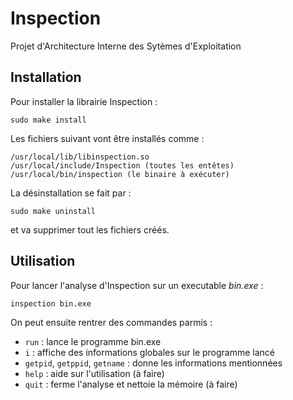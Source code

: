 # Inspection

Projet d'Architecture Interne des Sytèmes d'Exploitation


## Installation

Pour installer la librairie Inspection :
```
sudo make install
```
Les fichiers suivant vont être installés comme :
```
/usr/local/lib/libinspection.so
/usr/local/include/Inspection (toutes les entêtes)
/usr/local/bin/inspection (le binaire à exécuter)
```
La désinstallation se fait par :
```
sudo make uninstall
```
et va supprimer tout les fichiers créés.

## Utilisation

Pour lancer l'analyse d'Inspection sur un executable *bin.exe* :
```
inspection bin.exe
```
On peut ensuite rentrer des commandes parmis :
* `run` : lance le programme bin.exe
* `i` : affiche des informations globales sur le programme lancé
* `getpid`, `getppid`, `getname` : donne les informations mentionnées
* `help` : aide sur l'utilisation (à faire)
* `quit` : ferme l'analyse et nettoie la mémoire (à faire)